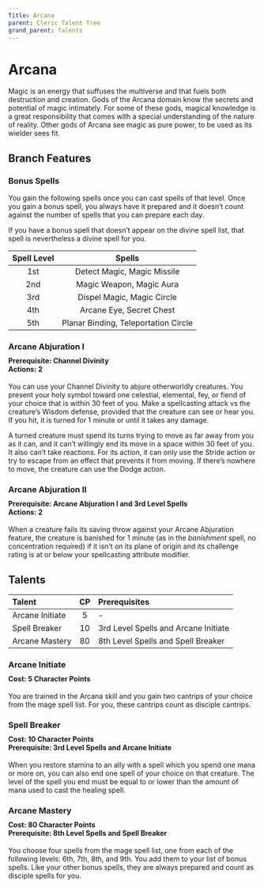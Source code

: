 ```yaml
---
Title: Arcana
parent: Cleric Talent Tree
grand_parent: Talents
---
```

 
# Arcana
Magic is an energy that suffuses the multiverse and that fuels both destruction and creation. Gods of the Arcana domain know the secrets and potential of magic intimately. For some of these gods, magical knowledge is a great responsibility that comes with a special understanding of the nature of reality. Other gods of Arcana see magic as pure power, to be used as its wielder sees fit.  
 
## Branch Features
 
### Bonus Spells
 
You gain the following spells once you can cast spells of that level. Once you gain a bonus spell, you always have it prepared and it doesn’t count against the number of spells that you can prepare each day.
 
If you have a bonus spell that doesn’t appear on the divine spell list, that spell is nevertheless a divine spell for you.
 
| Spell Level | Spells |
|:-----------:|:------:|
| 1st | Detect Magic, Magic Missile |
| 2nd | Magic Weapon, Magic Aura | 
| 3rd | Dispel Magic, Magic Circle | 
| 4th | Arcane Eye, Secret Chest | 
| 5th | Planar Binding, Teleportation Circle | 

### Arcane Abjuration I

<div style="margin-top:-10px;"></div>
 
#### **Prerequisite:** Channel Divinity<br>**Actions:** 2
You can use your Channel Divinity to abjure otherworldly creatures. You present your holy symbol toward one celestial, elemental, fey, or fiend of your choice that is within 30 feet of you. Make a spellcasting attack vs the creature’s Wisdom defense, provided that the creature can see or hear you. If you hit, it is turned for 1 minute or until it takes any damage.

A turned creature must spend its turns trying to move as far away from you as it can, and it can’t willingly end its move in a space within 30 feet of you. It also can’t take reactions. For its action, it can only use the Stride action or try to escape from an effect that prevents it from moving. If there’s nowhere to move, the creature can use the Dodge action.

### Arcane Abjuration II

<div style="margin-top:-10px;"></div>
 
#### **Prerequisite:** Arcane Abjuration I and 3rd Level Spells<br>**Actions:** 2
When a creature fails its saving throw against your Arcane Abjuration feature, the creature is banished for 1 minute (as in the *banishment* spell, no concentration required) if it isn’t on its plane of origin and its challenge rating is at or below your spellcasting attribute modifier.

## Talents
 
| Talent | CP | Prerequisites |
|:-------|:--:|:--------------|
| Arcane Initiate | 5  | - |  
| Spell Breaker   | 10 | 3rd Level Spells and Arcane Initiate |  
| Arcane Mastery  | 80 | 8th Level Spells and Spell Breaker |  

### Arcane Initiate
 
<div style="margin-top:-10px;"></div>
 
#### **Cost:** 5 Character Points<br>
You are trained in the Arcana skill and you gain two cantrips of your choice from the mage spell list. For you, these cantrips count as disciple cantrips.

### Spell Breaker
 
<div style="margin-top:-10px;"></div>
 
#### **Cost:** 10 Character Points<br>**Prerequisite:** 3rd Level Spells and Arcane Initiate
When you restore stamina to an ally with a spell which you spend one mana or more on, you can also end one spell of your choice on that creature. The level of the spell you end must be equal to or lower than the amount of mana used to cast the healing spell.

### Arcane Mastery
 
<div style="margin-top:-10px;"></div>
 
#### **Cost:** 80 Character Points<br>**Prerequisite:** 8th Level Spells and Spell Breaker
You choose four spells from the mage spell list, one from each of the following levels: 6th, 7th, 8th, and 9th. You add them to your list of bonus spells. Like your other bonus spells, they are always prepared and count as disciple spells for you.
